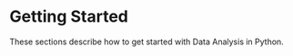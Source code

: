 # Getting Started

These sections describe how to get started with Data Analysis in Python.

```{tableofcontents}
```
